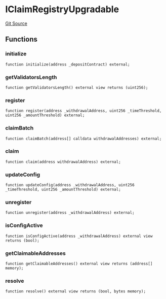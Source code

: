# IClaimRegistryUpgradable
[Git Source](https://github.com/gnosischain/autoclaim-registry/blob/9f4bd743ef33bd85ac1cb17c48b5b330ace28ebf/src/interfaces/IClaimRegistryUpgradable.sol)


## Functions
### initialize


```solidity
function initialize(address _depositContract) external;
```

### getValidatorsLength


```solidity
function getValidatorsLength() external view returns (uint256);
```

### register


```solidity
function register(address _withdrawalAddress, uint256 _timeThreshold, uint256 _amountThreshold) external;
```

### claimBatch


```solidity
function claimBatch(address[] calldata withdrawalAddresses) external;
```

### claim


```solidity
function claim(address withdrawalAddress) external;
```

### updateConfig


```solidity
function updateConfig(address _withdrawalAddress, uint256 _timeThreshold, uint256 _amountThreshold) external;
```

### unregister


```solidity
function unregister(address _withdrawalAddress) external;
```

### isConfigActive


```solidity
function isConfigActive(address _withdrawalAddress) external view returns (bool);
```

### getClaimableAddresses


```solidity
function getClaimableAddresses() external view returns (address[] memory);
```

### resolve


```solidity
function resolve() external view returns (bool, bytes memory);
```

